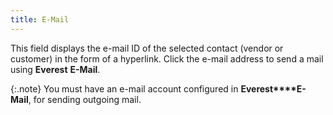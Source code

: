 ```yaml
---
title: E-Mail
---
```



This field displays the e-mail ID of the selected contact (vendor or  customer) in the form of a hyperlink. Click the e-mail address to send  a mail using **Everest** **E-Mail**.


{:.note}
You must have an e-mail account configured in **Everest****E-Mail**,  for sending outgoing mail.

